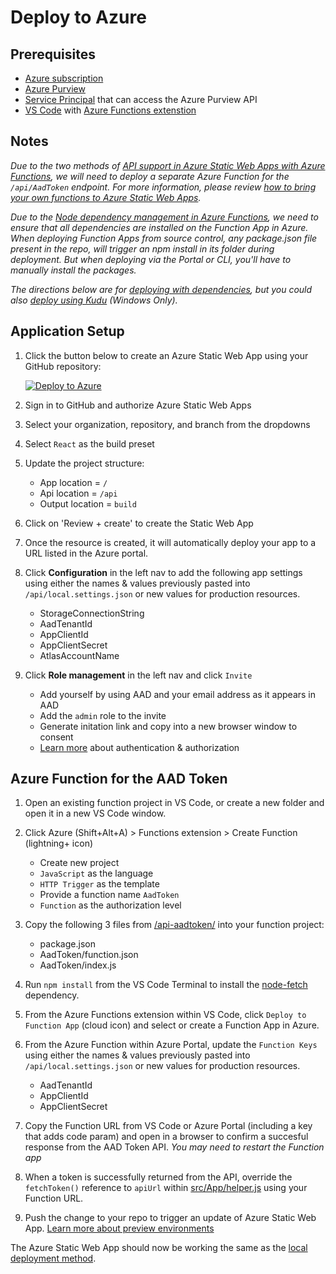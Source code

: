 # Deploy to Azure

## Prerequisites
- [Azure subscription](https://azure.microsoft.com/free/)
- [Azure Purview](https://azure.microsoft.com/en-us/services/purview/)
- [Service Principal](https://docs.microsoft.com/en-us/azure/purview/tutorial-using-rest-apis#create-a-service-principal-application) that can access the Azure Purview API
- [VS Code](https://code.visualstudio.com/) with [Azure Functions extenstion](https://marketplace.visualstudio.com/items?itemName=ms-azuretools.vscode-azurefunctions)

## Notes

*Due to the two methods of [API support in Azure Static Web Apps with Azure Functions](https://docs.microsoft.com/en-us/azure/static-web-apps/apis), we will need to deploy a separate Azure Function for the `/api/AadToken` endpoint. For more information, please review [how to bring your own functions to Azure Static Web Apps](https://docs.microsoft.com/en-us/azure/static-web-apps/functions-bring-your-own).*

*Due to the [Node dependency management in Azure Functions](https://docs.microsoft.com/en-us/azure/azure-functions/functions-reference-node#dependency-management), we need to ensure that all dependencies are installed on the Function App in Azure. When deploying Function Apps from source control, any package.json file present in the repo, will trigger an npm install in its folder during deployment. But when deploying via the Portal or CLI, you'll have to manually install the packages.*

*The directions below are for [deploying with dependencies](https://docs.microsoft.com/en-us/azure/azure-functions/functions-reference-node#deploying-with-dependencies), but you could also [deploy using Kudu](https://docs.microsoft.com/en-us/azure/azure-functions/functions-reference-node#using-kudu) (Windows Only).*

## Application Setup
1. Click the button below to create an Azure Static Web App using your GitHub repository:

    [![Deploy to Azure](https://aka.ms/deploytoazurebutton)](https://portal.azure.com/?feature.customportal=false#create/Microsoft.StaticApp)

1. Sign in to GitHub and authorize Azure Static Web Apps
1. Select your organization, repository, and branch from the dropdowns
1. Select `React` as the build preset
1. Update the project structure:
    - App location = `/`
    - Api location = `/api`
    - Output location = `build`
1. Click on 'Review + create' to create the Static Web App

1. Once the resource is created, it will automatically deploy your app to a URL listed in the Azure portal.

1. Click **Configuration** in the left nav to add the following app settings using either the names & values previously pasted into `/api/local.settings.json` or new values for production resources.
    - StorageConnectionString
    - AadTenantId
    - AppClientId
    - AppClientSecret
    - AtlasAccountName

1. Click **Role management** in the left nav and click `Invite`
    - Add yourself by using AAD and your email address as it appears in AAD
    - Add the `admin` role to the invite
    - Generate initation link and copy into a new browser window to consent
    - [Learn more](https://docs.microsoft.com/en-us/azure/static-web-apps/authentication-authorization) about authentication & authorization

## Azure Function for the AAD Token
1. Open an existing function project in VS Code, or create a new folder and open it in a new VS Code window.

1. Click Azure (Shift+Alt+A) > Functions extension > Create Function (lightning+ icon)
    - Create new project
    - `JavaScript` as the language
    - `HTTP Trigger` as the template
    - Provide a function name `AadToken`
    - `Function` as the authorization level

1. Copy the following 3 files from [/api-aadtoken/](./api-aadtoken/) into your function project:
    - package.json
    - AadToken/function.json
    - AadToken/index.js

1. Run `npm install` from the VS Code Terminal to install the [node-fetch](https://www.npmjs.com/package/node-fetch) dependency.

1. From the Azure Functions extension within VS Code, click `Deploy to Function App` (cloud icon) and select or create a Function App in Azure.

1. From the Azure Function within Azure Portal, update the `Function Keys` using either the names & values previously pasted into `/api/local.settings.json` or new values for production resources.
    - AadTenantId
    - AppClientId
    - AppClientSecret

1. Copy the Function URL from VS Code or Azure Portal (including a key that adds code param) and open in a browser to confirm a succesful response from the AAD Token API. *You may need to restart the Function app*

1. When a token is successfully returned from the API, override the `fetchToken()` reference to `apiUrl` within [src/App/helper.js](https://github.com/microsoft/Purview-Custom-Types-Tool-Solution-Accelerator/blob/main/src/App/helper.js#L26) using your Function URL.

1. Push the change to your repo to trigger an update of Azure Static Web App. [Learn more about preview environments](https://docs.microsoft.com/en-us/azure/static-web-apps/preview-environments)

The Azure Static Web App should now be working the same as the [local deployment method](./README.md).
